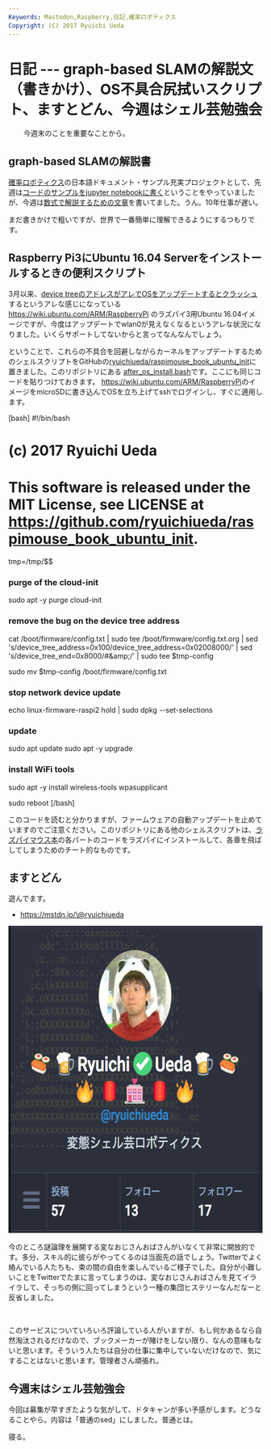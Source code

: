```yaml
---
Keywords: Mastodon,Raspberry,日記,確率ロボティクス
Copyright: (C) 2017 Ryuichi Ueda
---
```


# 日記 --- graph-based SLAMの解説文（書きかけ）、OS不具合尻拭いスクリプト、ますとどん、今週はシェル芸勉強会
<p style="padding-left: 30px;">今週末のことを重要なことから。</p>

<h2>graph-based SLAMの解説書</h2>
<a href="http://amzn.to/2nRJyXl">確率ロボティクス</a>の日本語ドキュメント・サンプル充実プロジェクトとして、先週は<a href="https://blog.ueda.asia/?p=9479">コードのサンプルをjupyter notebookに書く</a>ということをやっていましたが、今週は<a href="https://github.com/ryuichiueda/commentary_on_graph-based_slam">数式で解説するための文章</a>を書いてました。うん。10年仕事が遅い。

まだ書きかけで粗いですが、世界で一番簡単に理解できるようにするつもりです。
<h2>Raspberry Pi3にUbuntu 16.04 Serverをインストールするときの便利スクリプト</h2>
3月以来、<a href="https://bugs.launchpad.net/ubuntu/+source/linux-raspi2/+bug/1652270">device treeのアドレスがアレでOSをアップデートするとクラッシュ</a>するというアレな感じになっている <a href="https://wiki.ubuntu.com/ARM/RaspberryPi">https://wiki.ubuntu.com/ARM/RaspberryPi</a> のラズパイ3用Ubuntu 16.04イメージですが、今度はアップデートでwlan0が見えなくなるというアレな状況になりました。いくらサポートしてないからと言ってなんなんでしょう。

ということで、これらの不具合を回避しながらカーネルをアップデートするためのシェルスクリプトをGitHubの<a href="https://github.com/ryuichiueda/raspimouse_book_ubuntu_init">ryuichiueda/raspimouse_book_ubuntu_init</a>に置きました。このリポジトリにある <a href="https://github.com/ryuichiueda/raspimouse_book_ubuntu_init/blob/master/after_os_install.bash">after_os_install.bash</a>です。ここにも同じコードを貼りつけておきます。 <a href="https://wiki.ubuntu.com/ARM/RaspberryPi">https://wiki.ubuntu.com/ARM/RaspberryPi</a>のイメージをmicroSDに書き込んでOSを立ち上げてsshでログインし、すぐに適用します。

[bash]
#!/bin/bash

# (c) 2017 Ryuichi Ueda

# This software is released under the MIT License, see LICENSE at https://github.com/ryuichiueda/raspimouse_book_ubuntu_init.

tmp=/tmp/$$

### purge of the cloud-init ###
sudo apt -y purge cloud-init

### remove the bug on the device tree address ###
cat /boot/firmware/config.txt |
sudo tee /boot/firmware/config.txt.org |
sed 's/device_tree_address=0x100/device_tree_address=0x02008000/' |
sed 's/device_tree_end=0x8000/#&amp;amp;/'					|
sudo tee $tmp-config 

sudo mv $tmp-config /boot/firmware/config.txt

### stop network device update ###
echo linux-firmware-raspi2 hold |
sudo dpkg --set-selections

### update ###
sudo apt update
sudo apt -y upgrade

### install WiFi tools ###
sudo apt -y install wireless-tools wpasupplicant

sudo reboot
[/bash]

このコードを読むと分かりますが、ファームウェアの自動アップデートを止めていますのでご注意ください。このリポジトリにある他のシェルスクリプトは、<a href="http://amzn.to/2oDns9H">ラズパイマウス本</a>の各パートのコードをラズパイにインストールして、各章を飛ばしてしまうためのチート的なものです。
<h2>ますとどん</h2>
遊んでます。
<ul>
 	<li><a href="https://mstdn.jp/\@ryuichiueda">https://mstdn.jp/\@ryuichiueda</a></li>
</ul>
<a href="136aed74fd1009042bd6d998ede2e07a.png"><img class="aligncenter size-full wp-image-9561" src="136aed74fd1009042bd6d998ede2e07a.png" alt="" width="630" height="608" /></a>

今のところ謎論理を展開する変なおじさんおばさんがいなくて非常に開放的です。多分、スキル的に彼らがやってくるのは当面先の話でしょう。Twitterでよく絡んでいる人たちも、束の間の自由を楽しんでいるご様子でした。自分が小難しいことをTwitterでたまに言ってしまうのは、変なおじさんおばさんを見てイライラして、そっちの側に回ってしまうという一種の集団ヒステリーなんだなーと反省しました。

&nbsp;

このサービスについていろいろ評論している人がいますが、もし何かあるなら自然淘汰されるだけなので、ブックメーカーが賭けをしない限り、なんの意味もないと思います。そういう人たちは自分の仕事に集中していないだけなので、気にすることはないと思います。管理者さん頑張れ。
<h2>今週末はシェル芸勉強会</h2>
今回は募集が早すぎたような気がして、ドタキャンが多い予感がします。どうなることやら。内容は「普通のsed」にしました。普通とは。

寝る。

